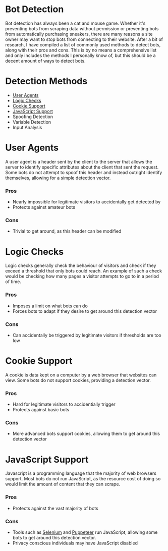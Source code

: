 # Bot Detection
Bot detection has always been a cat and mouse game. Whether it's preventing bots from scraping data without permission or preventing bots from automatically purchasing sneakers, there are many reasons a site owner may want to stop bots from connecting to their website. After a bit of research, I have compiled a list of commonly used methods to detect bots, along with their pros and cons. This is by no means a comprehensive list and only includes the methods I personally know of, but this should be a decent amount of ways to detect bots.

# Detection Methods

 - [User Agents](#user-agents)
 - [Logic Checks](#logic-checks)
 - [Cookie Support](#cookie-support)
 - [JavaScript Support](#javascript-support)
 - Spoofing Detection
 - Variable Detection
 - Input Analysis

# User Agents
A user agent is a header sent by the client to the server that allows the server to identify specific attributes about the client that sent the request. Some bots do not attempt to spoof this header and instead outright identify themselves, allowing for a simple detection vector.

### Pros

 - Nearly impossible for legitimate visitors to accidentally get detected by
 - Protects against amateur bots 

### Cons

 - Trivial to get around, as this header can be modified

# Logic Checks
Logic checks generally check the behaviour of visitors and check if they exceed a threshold that only bots could reach. An example of such a check would be checking how many pages a visitor attempts to go to in a period of time.

### Pros

 - Imposes a limit on what bots can do
 - Forces bots to adapt if they desire to get around this detection vector

### Cons

 - Can accidentally be triggered by legitimate visitors if thresholds are too low

# Cookie Support
A cookie is data kept on a computer by a web browser that websites can view. Some bots do not support cookies, providing a detection vector.

### Pros

 - Hard for legitimate visitors to accidentially trigger
 - Protects against basic bots
 
### Cons
 
 - More advanced bots support cookies, allowing them to get around this detection vector

# JavaScript Support
Javascript is a programming language that the majority of web browsers support. Most bots do not run JavaScript, as the resource cost of doing so would limit the amount of content that they can scrape.

### Pros

 - Protects against the vast majority of bots

### Cons

 - Tools such as [Selenium](https://www.selenium.dev) and [Puppeteer](https://pptr.dev) run JavaScript, allowing some bots to get around this detection vector.
 - Privacy conscious individuals may have JavaScript disabled
